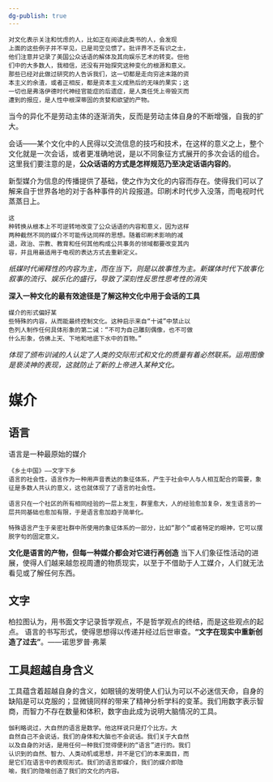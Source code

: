 ```yaml
---
dg-publish: true
---
```



```
对⽂化表⽰关注和忧虑的⼈，⽐如正在阅读此类书的⼈，会发现
上⾯的这些例⼦并不罕⻅，已是司空⻅惯了。批评界不乏有识之⼠，
他们注意并记录了美国公众话语的解体及其向娱乐艺术的转变。但他
们中的⼤多数⼈，我相信，还没有开始探究这种变化的根源和意义。
那些已经对此做过研究的⼈告诉我们，这⼀切都是⾛向穷途末路的资
本主义的余渣，或者正相反，都是资本主义成熟后的⽆味的果实；这
⼀切也是弗洛伊德时代神经官能症的后遗症，是⼈类任凭上帝毁灭⽽
遭到的报应，是⼈性中根深蒂固的贪婪和欲望的产物。
```
当今的异化不是劳动主体的逐渐消失，反而是劳动主体自身的不断增强，自我的扩大。

会话——某个文化中的人民得以交流信息的技巧和技术，在这样的意义之上，整个文化就是一次会话，或者更准确地说，是以不同象征⽅式展开的多次会话的组合。这⾥我们要注意的是，**公众话语的⽅式是怎样规范乃⾄决定话语内容的**。

新型媒介为信息的传播提供了基础，使之作为文化的内容而存在。使得我们可以了解来自于世界各地的对于各种事件的片段报道。印刷术时代步入没落，而电视时代蒸蒸日上。
```
这
种转换从根本上不可逆转地改变了公众话语的内容和意义，因为这样
两种截然不同的媒介不可能传达同样的思想。随着印刷术影响的减
退，政治、宗教、教育和任何其他构成公共事务的领域都要改变其内
容，并且⽤最适⽤于电视的表达⽅式去重新定义。
```
*纸媒时代阐释性的内容为主，而在当下，则是以故事性为主。新媒体时代下故事化叙事的流行、娱乐化的盛行，导致了深刻性反思性思考性的消失*

**深入一种文化的最有效途径是了解这种文化中用于会话的工具**
```
媒介的形式偏好某
些特殊的内容，从⽽能最终控制⽂化。这种启⽰来⾃“⼗诫”中禁⽌以
⾊列⼈制作任何具体形象的第⼆诫：“不可为⾃⼰雕刻偶像，也不可做
什么形象，仿佛上天、下地和地底下⽔中的百物。”
```
*体现了颁布训诫的人认定了人类的交际形式和文化的质量有着必然联系。运用图像是亵渎神的表现，这就防止了新的上帝进入某种文化。*

# 媒介
## 语言
语言是一种最原始的媒介
```
《乡土中国》——文字下乡
语言的社会性，语言作为一种用声音表达的象征体系，产生于社会中人与人相互配合的需要，象征是多数人共认的意义，这也就体现了了语言的社会性。

语言只在一个社区的所有相同经验的一层上发生，群里愈大，人的经验愈加复杂，发生语言的一层共同基础也愈加有限，于是语言愈加趋于简单化。

特殊语言产生于亲密社群中所使用的象征体系的一部分，比如“那个”或者特定的眼神，它可以摆脱字句的固定意义。
```
**文化是语言的产物，但每一种媒介都会对它进行再创造**
当下人们象征性活动的进展，使得人们越来越忽视周遭的物质现实，以至于不借助于人工媒介，人们就无法看见或了解任何东西。
## 文字
柏拉图认为，用书面文字记录哲学观点，不是哲学观点的终结，而是这些观点的起点。
语言的书写形式，使得思想得以传递并经过后世审查。**“文字在现实中重新创造了过去”**。——诺思罗普·弗莱
## **工具超越自身含义**
工具蕴含着超越自身的含义，如眼镜的发明使人们认为可以不必迷信天命，自身的缺陷是可以克服的；显微镜同样的带来了精神分析学科的变革。我们用数字表示智商，而智力不存在数量和体积，数字由此成为说明大脑情况的工具。

```
伽利略说过，⼤⾃然的语⾔是数学。他这样说只是打个⽐⽅。⼤
⾃然⾃⼰不会说话，我们的⾝体和⼤脑也不会说话。我们关于⼤⾃然
以及⾃⾝的对话，是⽤任何⼀种我们觉得便利的“语⾔”进⾏的。我们
认识到的⾃然、智⼒、⼈类动机或思想，并不是它们的本来⾯⽬，⽽
是它们在语⾔中的表现形式。我们的语⾔即媒介，我们的媒介即隐
喻，我们的隐喻创造了我们的⽂化的内容。
```